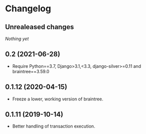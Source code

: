 # Changelog


## Unrealeased changes
_Nothing yet_


## 0.2 (2021-06-28)
- Require Python==3.7, Django>3.1,<3.3, django-silver>=0.11 and braintree==3.59.0


## 0.1.12 (2020-04-15)
- Freeze a lower, working version of braintree.


## 0.1.11 (2019-10-14)
- Better handling of transaction execution.
